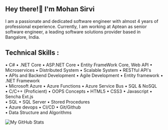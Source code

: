 ## Hey there!👋 I'm Mohan Sirvi
I am a passionate and dedicated software engineer with almost 4 years of professional experience. Currently, I am working at Aptean as senior software engineer, a leading software solutions provider based in Bangalore, India.
## Technical Skills :
• C# • .NET Core • ASP.NET Core • Entity FrameWork Core, Web API • Microservices • Distributed System • Scalable System • RESTful API's
<br />
• APIs and Backend Development • Agile Development • Entity framework • .NET Framework
<br />
• Microsoft Azure • Azure Functions • Azure Service Bus • SQL & NoSQL
<br />
• C/C++ (Proficient) • OOPS Concepts • HTML5 • CSS3 • Javascript • Sencha Ext.js
<br />
• SQL • SQL Server • Stored Procedures
<br />
• Azure devops • CI/CD • Git/Github
<br />
• Data Structure and Algorithms
<br />

![My GitHub Stats](https://github-readme-stats.vercel.app/api?username=mohansirvi&show_icons=true&count_private=true&theme=github_dark) 

<!--
<a href="https://github.com/rockstarCSE057/Line-Encoding">
  <img align="left" src="https://github-readme-stats.vercel.app/api/pin/?username=mohansirvi&repo=Line-Encoding" />
</a>

<a href="https://github.com/rockstarCSE057/Mini-Tic-Tac-Toe">
  <img align="right" src="https://github-readme-stats.vercel.app/api/pin/?username=mohansirvi&repo=Mini-Tic-Tac-Toe" />
</a>




**Mohan** is a ✨ _special_ ✨ repository because its `README.md` (this file) appears on your GitHub profile.

Here are some ideas to get you started:

- 🔭 I’m currently working on 

- 👯 I’m looking to collaborate on ...

- 🤔 I’m looking for help with ...

- 💬 Ask me about ...

- 📫 How to reach me: ... mohansirvi999@gmail.com

- 😄 Pronouns: ...

- ⚡ Fun fact: ...
-->

